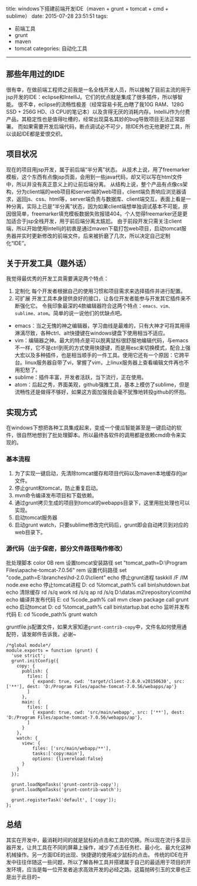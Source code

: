 title: windows下搭建前端开发IDE（maven + grunt + tomcat + cmd + sublime）
date: 2015-07-28 23:51:51
tags:
- 前端工具
- grunt
- maven
- tomcat
categories: 自动化工具
---

## 那些年用过的IDE

很有幸，在做前端工程师之前我是一名全栈开发人员，所以接触了目前主流的用于jsp开发的IDE：eclipse和IntelliJ。它们的优点就是集成了很多插件，所以够智能。
很不幸，eclipse的流畅性极差（经常容易卡死,白瞎了我10G RAM、128G SSD + 256G HD、i3 CPU的笔记本）以及贪得无厌的消耗内存。IntelliJ作为付费产品，其稳定性也是值得吐槽的，经常出现莫名其妙的bug导致项目无法正常部署。
而如果需要开发后端代码，断点调试必不可少，除IDE外也无他更好工具，所以谈起IDE都是爱恨交织。
<!-- more -->
## 项目状况

现在的项目用jsp开发，属于前后端“半分离”状态。
从技术上说，用了freemarker模板，这个东西有点像jsp页面，会用到一些java代码，却又可以写在html文件中，所以并没有真正意义上的让前后端分离。
从结构上说，整个产品有点像cs架构，分为client端的web项目和server端的web项目，client端负责响应浏览器请求，返回js、css、html等，server端负责与数据库、client端交互。表面上看是一种分离，实际上已是“半分离”状态，因为如果client端想单独调试基本不可能，原因很简单，freemarker填充模板数据失败报错404。个人觉得freemarker还是更加适合于jsp全栈开发，用于前后端分离太尴尬。
由于前段开发只需关注client端，所以开始使用Intellij的初衷是通过maven下载打包web项目，启动tomcat服务器并实时更新修改的前端文件。后来被折磨了几次，所以决定自己定制化“IDE”。

## 关于开发工具（题外话）

我觉得最优秀的开发工具需要满足两个特点：
1. 定制化
每个开发者根据自己的使用习惯和项目需求来选择插件并进行配置。
2. 可扩展
开发工具本身提供良好的接口，让各位开发者能参与开发其它插件来不断强化它。
令我印象最深的4款编辑器符合这两个特点：`emacs、vim、sublime、atom`。简单的说一说他们的优缺点吧。
* emacs：当之无愧的神之编辑器，学习曲线是最难的，只有大神才可将其用得淋漓尽致，各种ctrl、alt快捷键在windows键盘下使用相当不适应。
* vim：编辑器之神。最大的特点是可以脱离鼠标很舒服地编辑代码，与emacs不一样，它不是ctrl到死的方式使用快捷键，而是用esc来切换模式，配合上强大宏以及多种插件，也是相当顺手的一件工具。使用它还有一个原因：它跨平台。linux服务器自带了vi，掌握了vim，上linux服务器上查看编辑文件再也不用犯愁了。
* sublime：插件丰富，开发者活跃，当下流行，正在使用。
* atom：后起之秀，界面美观，github强推工具，基本上模仿了sublime，但是流畅性还是做得不够好，如果这方面加强我会毫不犹豫地转投github的怀抱。

## 实现方式

在windows下想把各种工具集成起来，变成一个傻瓜智能甚至是一键启动的软件，很自然地想到了批处理脚本。所以最终各软件的调用都是依赖cmd命令来实现的。

### 基本流程

1. 为了实现一键启动，先清除tomcat缓存和项目代码以及maven本地缓存的jar文件。
2. 停止grunt和tomcat，防止重复启动。
3. mvn命令编译发布项目和下载依赖。
4. 通过grunt拷贝生成的项目到tomcat的webapps目录下，这里用批处理也可以实现。
5. 启动tomcat服务器
6. 启动grunt watch，只要sublime修改完代码后，grunt即会自动拷贝到对应的web目录下。

### 源代码（出于保密，部分文件路径略作修改）

批处理脚本
	color 0B
	rem 设置tomcat安装路径
	set "tomcat_path=D:\Program Files\apache-tomcat-7.0.56\"
	rem 设置代码路径
	set "code_path=E:\branches\hd-2.0.0\client\"
	echo 停止grunt进程
	taskkill /F /IM node.exe
	echo 停止tomcat进程
	D:
	cd %tomcat_path%
	call bin\shutdown.bat
	echo 清除缓存
	rd /s/q work
	rd /s/q ap
	rd /s/q D:\datas\.m2\repository\com\hd
	echo 编译并发布代码
	E:
	cd %code_path%
	call mvn clean package
	call grunt
	echo 启动tomcat
	D:
	cd %tomcat_path%
	call bin\startup.bat
	echo 监听并发布代码
	E:
	cd %code_path%
	grunt watch

gruntfile.js配置文件，如果大家知道`grunt-contrib-copy`中，文件名如何使用通配符，请发邮件告诉我，必谢~

	/*global module*/
	module.exports = function (grunt) {
	  'use strict';
	  grunt.initConfig({
	    copy: {
	      publish: {
	        files: [
	          { expand: true, cwd: 'target/client-2.0.0.v20150630', src: ['**'], dest: 'D:/Program Files/apache-tomcat-7.0.56/webapps/ap'}
	        ]
	      },
	      main: {
	        files: [
	          { expand: true, cwd: 'src/main/webapp', src: ['**'], dest: 'D:/Program Files/apache-tomcat-7.0.56/webapps/ap'},
	        ]
	      }
	    },
	    watch: {
	      view: {
	          files: ['src/main/webapp/**'],
	          tasks:['copy:main'],
	          options: {livereload:false}
	      }
	    }
	  });

	  grunt.loadNpmTasks('grunt-contrib-copy');
	  grunt.loadNpmTasks('grunt-contrib-watch');

	  grunt.registerTask('default', ['copy']);
	};

## 总结
其实在开发中，最消耗时间的就是鼠标的点击和工具的切换。所以现在流行多显示器开发，让共工具在不同的屏幕上操作，减少了点击任务栏、最小化、最大化这种机械操作。另一方面IDE的出现、快捷键的使用减少鼠标的点击。
传统的IDE在开发中往往伴随这一些问题，所以了解各种工具并搭建属于自己的最适用于项目的开发环境，应当是每一位开发者追求高效开发的必经之路。这篇抛砖引玉的文章也正是出于此目的~